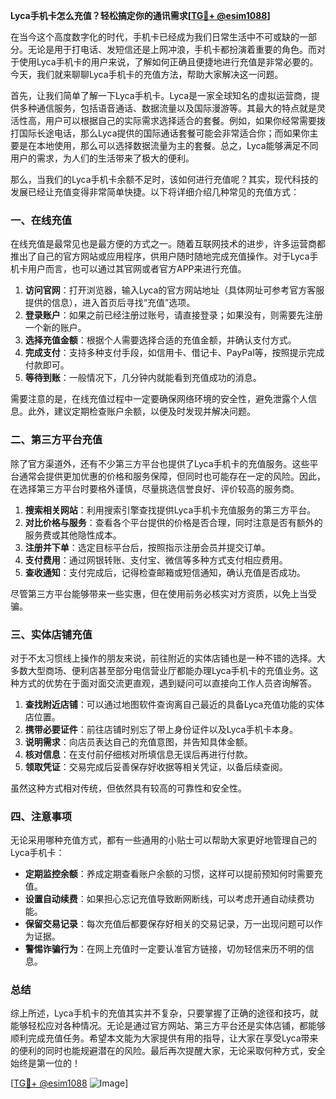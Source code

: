 **Lyca手机卡怎么充值？轻松搞定你的通讯需求[[TG💪+ @esim1088](https://t.me/s/esim1088)]**

在当今这个高度数字化的时代，手机卡已经成为我们日常生活中不可或缺的一部分。无论是用于打电话、发短信还是上网冲浪，手机卡都扮演着重要的角色。而对于使用Lyca手机卡的用户来说，了解如何正确且便捷地进行充值是非常必要的。今天，我们就来聊聊Lyca手机卡的充值方法，帮助大家解决这一问题。

首先，让我们简单了解一下Lyca手机卡。Lyca是一家全球知名的虚拟运营商，提供多种通信服务，包括语音通话、数据流量以及国际漫游等。其最大的特点就是灵活性高，用户可以根据自己的实际需求选择适合的套餐。例如，如果你经常需要拨打国际长途电话，那么Lyca提供的国际通话套餐可能会非常适合你；而如果你主要是在本地使用，那么可以选择数据流量为主的套餐。总之，Lyca能够满足不同用户的需求，为人们的生活带来了极大的便利。

那么，当我们的Lyca手机卡余额不足时，该如何进行充值呢？其实，现代科技的发展已经让充值变得非常简单快捷。以下将详细介绍几种常见的充值方式：

### 一、在线充值

在线充值是最常见也是最方便的方式之一。随着互联网技术的进步，许多运营商都推出了自己的官方网站或应用程序，供用户随时随地完成充值操作。对于Lyca手机卡用户而言，也可以通过其官网或者官方APP来进行充值。

1. **访问官网**：打开浏览器，输入Lyca的官方网站地址（具体网址可参考官方客服提供的信息），进入首页后寻找“充值”选项。
2. **登录账户**：如果之前已经注册过账号，请直接登录；如果没有，则需要先注册一个新的账户。
3. **选择充值金额**：根据个人需要选择合适的充值金额，并确认支付方式。
4. **完成支付**：支持多种支付手段，如信用卡、借记卡、PayPal等，按照提示完成付款即可。
5. **等待到账**：一般情况下，几分钟内就能看到充值成功的消息。

需要注意的是，在线充值过程中一定要确保网络环境的安全性，避免泄露个人信息。此外，建议定期检查账户余额，以便及时发现并解决问题。

### 二、第三方平台充值

除了官方渠道外，还有不少第三方平台也提供了Lyca手机卡的充值服务。这些平台通常会提供更加优惠的价格和服务保障，但同时也可能存在一定的风险。因此，在选择第三方平台时要格外谨慎，尽量挑选信誉良好、评价较高的服务商。

1. **搜索相关网站**：利用搜索引擎查找提供Lyca手机卡充值服务的第三方平台。
2. **对比价格与服务**：查看各个平台提供的价格是否合理，同时注意是否有额外的服务费或其他隐性成本。
3. **注册并下单**：选定目标平台后，按照指示注册会员并提交订单。
4. **支付费用**：通过网银转账、支付宝、微信等多种方式支付相应费用。
5. **查收通知**：支付完成后，记得检查邮箱或短信通知，确认充值是否成功。

尽管第三方平台能够带来一些实惠，但在使用前务必核实对方资质，以免上当受骗。

### 三、实体店铺充值

对于不太习惯线上操作的朋友来说，前往附近的实体店铺也是一种不错的选择。大多数大型商场、便利店甚至部分电信营业厅都能办理Lyca手机卡的充值业务。这种方式的优势在于面对面交流更直观，遇到疑问可以直接向工作人员咨询解答。

1. **查找附近店铺**：可以通过地图软件查询离自己最近的具备Lyca充值功能的实体店位置。
2. **携带必要证件**：前往店铺时别忘了带上身份证件以及Lyca手机卡本身。
3. **说明需求**：向店员表达自己的充值意图，并告知具体金额。
4. **核对信息**：在支付前仔细核对所填信息无误后再进行付款。
5. **领取凭证**：交易完成后妥善保存好收据等相关凭证，以备后续查阅。

虽然这种方式相对传统，但依然具有较高的可靠性和安全性。

### 四、注意事项

无论采用哪种充值方式，都有一些通用的小贴士可以帮助大家更好地管理自己的Lyca手机卡：

- **定期监控余额**：养成定期查看账户余额的习惯，这样可以提前预知何时需要充值。
- **设置自动续费**：如果担心忘记充值导致断网断线，可以考虑开通自动续费功能。
- **保留交易记录**：每次充值后都要保存好相关的交易记录，万一出现问题可以作为证据。
- **警惕诈骗行为**：在网上充值时一定要认准官方链接，切勿轻信来历不明的信息。

### 总结

综上所述，Lyca手机卡的充值其实并不复杂，只要掌握了正确的途径和技巧，就能够轻松应对各种情况。无论是通过官方网站、第三方平台还是实体店铺，都能够顺利完成充值任务。希望本文能为大家提供有用的指导，让大家在享受Lyca带来的便利的同时也能规避潜在的风险。最后再次提醒大家，无论采取何种方式，安全始终是第一位的！

[[TG💪+ @esim1088](https://t.me/s/esim1088) ![Image](https://i.postimg.cc/4NQfJmqS/Snipaste-2025-05-13-00-14-12.png)]